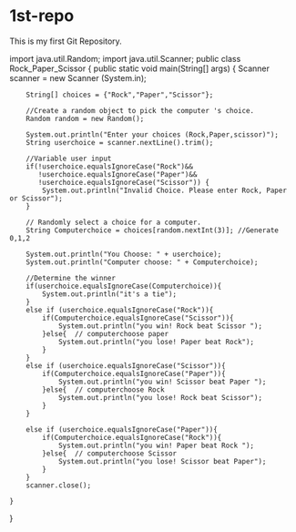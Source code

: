 # 1st-repo
This is my first Git Repository.

import java.util.Random;
import java.util.Scanner;
public class Rock_Paper_Scissor {
    public static void main(String[] args) {
        Scanner scanner = new Scanner (System.in);

        String[] choices = {"Rock","Paper","Scissor"};

        //Create a random object to pick the computer 's choice.
        Random random = new Random();

        System.out.println("Enter your choices (Rock,Paper,scissor)");
        String userchoice = scanner.nextLine().trim();

        //Variable user input
        if(!userchoice.equalsIgnoreCase("Rock")&&
           !userchoice.equalsIgnoreCase("Paper")&&
           !userchoice.equalsIgnoreCase("Scissor")) {
            System.out.println("Invalid Choice. Please enter Rock, Paper or Scissor");
        }
        
        // Randomly select a choice for a computer.
        String Computerchoice = choices[random.nextInt(3)]; //Generate 0,1,2

        System.out.println("You Choose: " + userchoice);
        System.out.println("Computer choose: " + Computerchoice);

        //Determine the winner
        if(userchoice.equalsIgnoreCase(Computerchoice)){
            System.out.println("it's a tie");
        }
        else if (userchoice.equalsIgnoreCase("Rock")){
            if(Computerchoice.equalsIgnoreCase("Scissor")){
                System.out.println("you win! Rock beat Scissor ");
            }else{  // computerchoose paper
                System.out.println("you lose! Paper beat Rock");
            }
        }
        else if (userchoice.equalsIgnoreCase("Scissor")){
            if(Computerchoice.equalsIgnoreCase("Paper")){
                System.out.println("you win! Scissor beat Paper ");
            }else{  // computerchoose Rock
                System.out.println("you lose! Rock beat Scissor");
            }
        }

        else if (userchoice.equalsIgnoreCase("Paper")){
            if(Computerchoice.equalsIgnoreCase("Rock")){
                System.out.println("you win! Paper beat Rock ");
            }else{  // computerchoose Scissor
                System.out.println("you lose! Scissor beat Paper");
            }
        }
        scanner.close();

    }   
}
